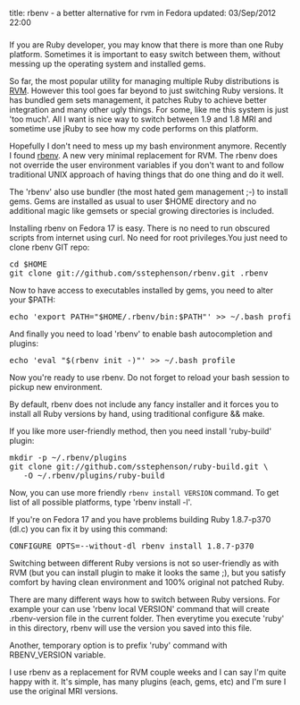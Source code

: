 title: rbenv - a better alternative for rvm in Fedora
updated: 03/Sep/2012 22:00
###

If you are Ruby developer, you may know that there is more than one Ruby
platform. Sometimes it is important to easy switch between them, without messing
up the operating system and installed gems.

So far, the most popular utility for managing multiple Ruby distributions is
[RVM](https://rvm.io/). However this tool goes far beyond to just switching Ruby
versions. It has bundled gem sets management, it patches Ruby to achieve better
integration and many other ugly things. For some, like me this system is just
'too much'. All I want is nice way to switch between 1.9 and 1.8 MRI and
sometime use jRuby to see how my code performs on this platform.

Hopefully I don't need to mess up my bash environment anymore. Recently I found
[rbenv](https://github.com/sstephenson/rbenv). A new very minimal replacement
for RVM. The rbenv does not override the user environment variables if you don't
want to and follow traditional UNIX approach of having things that do one thing
and do it well.

The 'rbenv' also use bundler (the most hated gem management ;-) to install
gems. Gems are installed as usual to user $HOME directory and no additional
magic like gemsets or special growing directories is included.

Installing rbenv on Fedora 17 is easy. There is no need to run obscured scripts
from internet using curl. No need for root privileges.You just need to clone
rbenv GIT repo:

<pre class='sh'>
cd $HOME
git clone git://github.com/sstephenson/rbenv.git .rbenv
</pre>

Now to have access to executables installed by gems, you need to alter your
$PATH:
<pre class='sh'>
echo 'export PATH="$HOME/.rbenv/bin:$PATH"' >> ~/.bash_profile
</pre>
And finally you need to load 'rbenv' to enable bash autocompletion and plugins:
<pre class='sh'>
echo 'eval "$(rbenv init -)"' >> ~/.bash_profile
</pre>
Now you're ready to use rbenv. Do not forget to reload your bash session to
pickup new environment.

By default, rbenv does not include any fancy installer and it forces you to
install all Ruby versions by hand, using traditional configure && make.

If you like more user-friendly method, then you need install 'ruby-build' plugin:
<pre class='sh'>
mkdir -p ~/.rbenv/plugins
git clone git://github.com/sstephenson/ruby-build.git \
   -O ~/.rbenv/plugins/ruby-build
</pre>
Now, you can use more friendly <code>rbenv install VERSION</code> command. To get list
of all possible platforms, type 'rbenv install -l'.

If you're on Fedora 17 and you have problems building Ruby 1.8.7-p370 (dl.c)
you can fix it by using this command:
<pre class='sh'>
CONFIGURE_OPTS=--without-dl rbenv install 1.8.7-p370
</pre>
Switching between different Ruby versions is not so user-friendly as with RVM
(but you can install plugin to make it looks the same ;), but you satisfy comfort
by having clean environment and 100% original not patched Ruby.

There are many different ways how to switch between Ruby versions. For example
your can use 'rbenv local VERSION' command that will create .rbenv-version
file in the current folder. Then everytime you execute 'ruby' in this directory,
rbenv will use the version you saved into this file.

Another, temporary option is to prefix 'ruby' command with RBENV_VERSION
variable.

I use rbenv as a replacement for RVM couple weeks and I can say I'm quite
happy with it. It's simple, has many plugins (each, gems, etc) and I'm sure
I use the original MRI versions.

